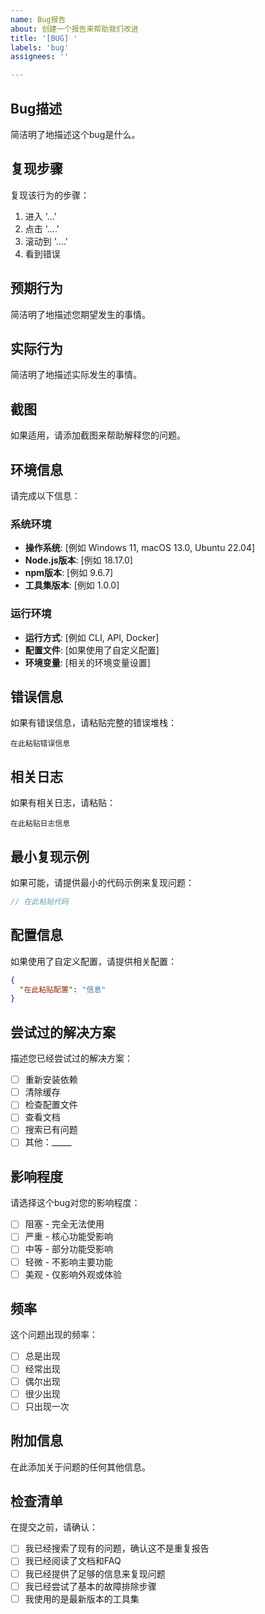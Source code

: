 ```yaml
---
name: Bug报告
about: 创建一个报告来帮助我们改进
title: '[BUG] '
labels: 'bug'
assignees: ''

---
```


## Bug描述
简洁明了地描述这个bug是什么。

## 复现步骤
复现该行为的步骤：
1. 进入 '...'
2. 点击 '....'
3. 滚动到 '....'
4. 看到错误

## 预期行为
简洁明了地描述您期望发生的事情。

## 实际行为
简洁明了地描述实际发生的事情。

## 截图
如果适用，请添加截图来帮助解释您的问题。

## 环境信息
请完成以下信息：

### 系统环境
- **操作系统**: [例如 Windows 11, macOS 13.0, Ubuntu 22.04]
- **Node.js版本**: [例如 18.17.0]
- **npm版本**: [例如 9.6.7]
- **工具集版本**: [例如 1.0.0]

### 运行环境
- **运行方式**: [例如 CLI, API, Docker]
- **配置文件**: [如果使用了自定义配置]
- **环境变量**: [相关的环境变量设置]

## 错误信息
如果有错误信息，请粘贴完整的错误堆栈：

```
在此粘贴错误信息
```

## 相关日志
如果有相关日志，请粘贴：

```
在此粘贴日志信息
```

## 最小复现示例
如果可能，请提供最小的代码示例来复现问题：

```javascript
// 在此粘贴代码
```

## 配置信息
如果使用了自定义配置，请提供相关配置：

```json
{
  "在此粘贴配置": "信息"
}
```

## 尝试过的解决方案
描述您已经尝试过的解决方案：

- [ ] 重新安装依赖
- [ ] 清除缓存
- [ ] 检查配置文件
- [ ] 查看文档
- [ ] 搜索已有问题
- [ ] 其他：_____

## 影响程度
请选择这个bug对您的影响程度：

- [ ] 阻塞 - 完全无法使用
- [ ] 严重 - 核心功能受影响
- [ ] 中等 - 部分功能受影响
- [ ] 轻微 - 不影响主要功能
- [ ] 美观 - 仅影响外观或体验

## 频率
这个问题出现的频率：

- [ ] 总是出现
- [ ] 经常出现
- [ ] 偶尔出现
- [ ] 很少出现
- [ ] 只出现一次

## 附加信息
在此添加关于问题的任何其他信息。

## 检查清单
在提交之前，请确认：

- [ ] 我已经搜索了现有的问题，确认这不是重复报告
- [ ] 我已经阅读了文档和FAQ
- [ ] 我已经提供了足够的信息来复现问题
- [ ] 我已经尝试了基本的故障排除步骤
- [ ] 我使用的是最新版本的工具集